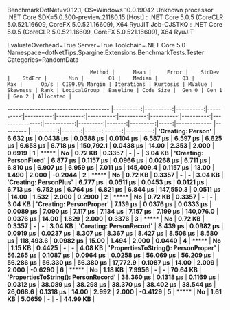 
BenchmarkDotNet=v0.12.1, OS=Windows 10.0.19042
Unknown processor
.NET Core SDK=5.0.300-preview.21180.15
  [Host]     : .NET Core 5.0.5 (CoreCLR 5.0.521.16609, CoreFX 5.0.521.16609), X64 RyuJIT
  Job-CJSTKQ : .NET Core 5.0.5 (CoreCLR 5.0.521.16609, CoreFX 5.0.521.16609), X64 RyuJIT

EvaluateOverhead=True  Server=True  Toolchain=.NET Core 5.0  
Namespace=dotNetTips.Spargine.Extensions.BenchmarkTests.Tester  Categories=RandomData  

                               Method |      Mean |     Error |    StdDev |    StdErr |       Min |        Q1 |    Median |        Q3 |       Max |      Op/s | CI99.9% Margin | Iterations | Kurtosis | MValue | Skewness | Rank | LogicalGroup | Baseline | Code Size |  Gen 0 | Gen 1 | Gen 2 | Allocated |
------------------------------------- |----------:|----------:|----------:|----------:|----------:|----------:|----------:|----------:|----------:|----------:|---------------:|-----------:|---------:|-------:|---------:|-----:|------------- |--------- |----------:|-------:|------:|------:|----------:|
                   **'Creating: Person'** |  **6.632 μs** | **0.0438 μs** | **0.0388 μs** | **0.0104 μs** |  **6.587 μs** |  **6.597 μs** |  **6.625 μs** |  **6.658 μs** |  **6.718 μs** | **150,792.1** |      **0.0438 μs** |      **14.00** |    **2.353** |  **2.000** |   **0.6919** |    **1** |            ***** |       **No** |   **0.72 KB** | **0.3357** |     **-** |     **-** |   **3.04 KB** |
              **'Creating: PersonFixed'** |  **6.877 μs** | **0.1157 μs** | **0.0966 μs** | **0.0268 μs** |  **6.711 μs** |  **6.810 μs** |  **6.907 μs** |  **6.959 μs** |  **7.011 μs** | **145,409.4** |      **0.1157 μs** |      **13.00** |    **1.490** |  **2.000** |  **-0.2044** |    **2** |            ***** |       **No** |   **0.72 KB** | **0.3357** |     **-** |     **-** |   **3.04 KB** |
               **'Creating: PersonPlus'** |  **6.777 μs** | **0.0511 μs** | **0.0453 μs** | **0.0121 μs** |  **6.713 μs** |  **6.752 μs** |  **6.764 μs** |  **6.821 μs** |  **6.844 μs** | **147,550.3** |      **0.0511 μs** |      **14.00** |    **1.532** |  **2.000** |   **0.2900** |    **2** |            ***** |       **No** |   **0.72 KB** | **0.3357** |     **-** |     **-** |   **3.04 KB** |
             **'Creating: PersonProper'** |  **7.139 μs** | **0.0376 μs** | **0.0333 μs** | **0.0089 μs** |  **7.090 μs** |  **7.117 μs** |  **7.134 μs** |  **7.157 μs** |  **7.199 μs** | **140,076.0** |      **0.0376 μs** |      **14.00** |    **1.829** |  **2.000** |   **0.3376** |    **3** |            ***** |       **No** |   **0.72 KB** | **0.3357** |     **-** |     **-** |   **3.04 KB** |
             **'Creating: PersonRecord'** |  **8.439 μs** | **0.0982 μs** | **0.0919 μs** | **0.0237 μs** |  **8.307 μs** |  **8.367 μs** |  **8.427 μs** |  **8.508 μs** |  **8.580 μs** | **118,493.6** |      **0.0982 μs** |      **15.00** |    **1.494** |  **2.000** |   **0.0440** |    **4** |            ***** |       **No** |   **1.15 KB** | **0.4425** |     **-** |     **-** |   **4.08 KB** |
 **'PropertiesToString(): PersonProper'** | **56.265 μs** | **0.1087 μs** | **0.0964 μs** | **0.0258 μs** | **56.069 μs** | **56.209 μs** | **56.286 μs** | **56.330 μs** | **56.380 μs** |  **17,772.9** |      **0.1087 μs** |      **14.00** |    **2.009** |  **2.000** |  **-0.6290** |    **6** |            ***** |       **No** |   **1.18 KB** | **7.9956** |     **-** |     **-** |  **70.64 KB** |
 **'PropertiesToString(): PersonRecord'** | **38.360 μs** | **0.1318 μs** | **0.1169 μs** | **0.0312 μs** | **38.089 μs** | **38.298 μs** | **38.370 μs** | **38.402 μs** | **38.544 μs** |  **26,068.6** |      **0.1318 μs** |      **14.00** |    **2.992** |  **2.000** |  **-0.4129** |    **5** |            ***** |       **No** |   **1.61 KB** | **5.0659** |     **-** |     **-** |  **44.99 KB** |
